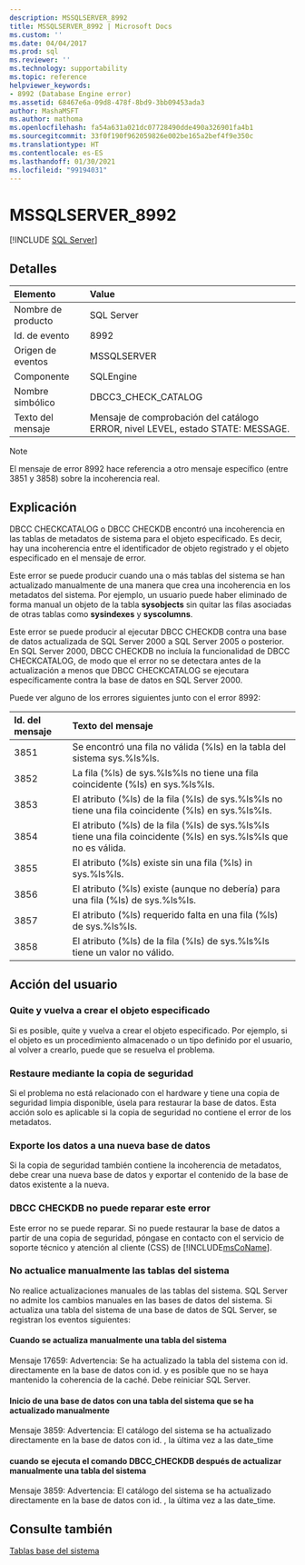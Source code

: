 ```yaml
---
description: MSSQLSERVER_8992
title: MSSQLSERVER_8992 | Microsoft Docs
ms.custom: ''
ms.date: 04/04/2017
ms.prod: sql
ms.reviewer: ''
ms.technology: supportability
ms.topic: reference
helpviewer_keywords:
- 8992 (Database Engine error)
ms.assetid: 68467e6a-09d8-478f-8bd9-3bb09453ada3
author: MashaMSFT
ms.author: mathoma
ms.openlocfilehash: fa54a631a021dc07728490dde490a326901fa4b1
ms.sourcegitcommit: 33f0f190f962059826e002be165a2bef4f9e350c
ms.translationtype: HT
ms.contentlocale: es-ES
ms.lasthandoff: 01/30/2021
ms.locfileid: "99194031"
---
```

# <a name="mssqlserver_8992"></a>MSSQLSERVER_8992
 [!INCLUDE [SQL Server](../../includes/applies-to-version/sqlserver.md)]
  
## <a name="details"></a>Detalles  
  
|Elemento|Value|
|:---|:---|
|Nombre de producto|SQL Server|  
|Id. de evento|8992|  
|Origen de eventos|MSSQLSERVER|  
|Componente|SQLEngine|  
|Nombre simbólico|DBCC3_CHECK_CATALOG|  
|Texto del mensaje|Mensaje de comprobación del catálogo ERROR, nivel LEVEL, estado STATE: MESSAGE.|  

> [!NOTE]
> El mensaje de error 8992 hace referencia a otro mensaje específico (entre 3851 y 3858) sobre la incoherencia real.

## <a name="explanation"></a>Explicación  
DBCC CHECKCATALOG o DBCC CHECKDB encontró una incoherencia en las tablas de metadatos de sistema para el objeto especificado. Es decir, hay una incoherencia entre el identificador de objeto registrado y el objeto especificado en el mensaje de error.  
  
Este error se puede producir cuando una o más tablas del sistema se han actualizado manualmente de una manera que crea una incoherencia en los metadatos del sistema. Por ejemplo, un usuario puede haber eliminado de forma manual un objeto de la tabla **sysobjects** sin quitar las filas asociadas de otras tablas como **sysindexes** y **syscolumns**.  
  
Este error se puede producir al ejecutar DBCC CHECKDB contra una base de datos actualizada de SQL Server 2000 a SQL Server 2005 o posterior. En SQL Server 2000, DBCC CHECKDB no incluía la funcionalidad de DBCC CHECKCATALOG, de modo que el error no se detectara antes de la actualización a menos que DBCC CHECKCATALOG se ejecutara específicamente contra la base de datos en SQL Server 2000.  
  
Puede ver alguno de los errores siguientes junto con el error 8992:  

|Id. del mensaje|Texto del mensaje|
|:---|:---|
|3851|Se encontró una fila no válida (%ls) en la tabla del sistema sys.%ls%ls.|
|3852|La fila (%ls) de sys.%ls%ls no tiene una fila coincidente (%ls) en sys.%ls%ls.|
|3853|El atributo (%ls) de la fila (%ls) de sys.%ls%ls no tiene una fila coincidente (%ls) en sys.%ls%ls.|
|3854|El atributo (%ls) de la fila (%ls) de sys.%ls%ls tiene una fila coincidente (%ls) en sys.%ls%ls que no es válida.|
|3855|El atributo (%ls) existe sin una fila (%ls) in sys.%ls%ls.|
|3856|El atributo (%ls) existe (aunque no debería) para una fila (%ls) de sys.%ls%ls.|
|3857|El atributo (%ls) requerido falta en una fila (%ls) de sys.%ls%ls.|
|3858|El atributo (%ls) de la fila (%ls) de sys.%ls%ls tiene un valor no válido.|

## <a name="user-action"></a>Acción del usuario  
  
### <a name="drop-and-re-create-the-specified-object"></a>Quite y vuelva a crear el objeto especificado  
Si es posible, quite y vuelva a crear el objeto especificado. Por ejemplo, si el objeto es un procedimiento almacenado o un tipo definido por el usuario, al volver a crearlo, puede que se resuelva el problema.  
  
### <a name="restore-from-backup"></a>Restaure mediante la copia de seguridad  
Si el problema no está relacionado con el hardware y tiene una copia de seguridad limpia disponible, úsela para restaurar la base de datos. Esta acción solo es aplicable si la copia de seguridad no contiene el error de los metadatos.  
  
### <a name="export-the-data-to-a-new-database"></a>Exporte los datos a una nueva base de datos  
Si la copia de seguridad también contiene la incoherencia de metadatos, debe crear una nueva base de datos y exportar el contenido de la base de datos existente a la nueva.  
  
### <a name="dbcc-checkdb-cannot-repair-this-error"></a>DBCC CHECKDB no puede reparar este error  
Este error no se puede reparar.  Si no puede restaurar la base de datos a partir de una copia de seguridad, póngase en contacto con el servicio de soporte técnico y atención al cliente (CSS) de [!INCLUDE[msCoName](../../includes/msconame-md.md)].  
  
### <a name="do-not-manually-update-system-tables"></a>No actualice manualmente las tablas del sistema  

No realice actualizaciones manuales de las tablas del sistema. SQL Server no admite los cambios manuales en las bases de datos del sistema. Si actualiza una tabla del sistema de una base de datos de SQL Server, se registran los eventos siguientes:

#### <a name="when-a-system-table-is-manually-updated"></a>Cuando se actualiza manualmente una tabla del sistema

Mensaje 17659: Advertencia: Se ha actualizado la tabla del sistema con id. <id> directamente en la base de datos con id. <id> y es posible que no se haya mantenido la coherencia de la caché. Debe reiniciar SQL Server.

#### <a name="starting-a-database-with-a-system-table-that-was-manually-updated"></a>Inicio de una base de datos con una tabla del sistema que se ha actualizado manualmente

Mensaje 3859: Advertencia: El catálogo del sistema se ha actualizado directamente en la base de datos con id. <id>, la última vez a las date_time

#### <a name="when-you-execute-the-dbcc_checkdb-command-after-a-system-table-is-manually-updated"></a>cuando se ejecuta el comando DBCC_CHECKDB después de actualizar manualmente una tabla del sistema

Mensaje 3859: Advertencia: El catálogo del sistema se ha actualizado directamente en la base de datos con id. <id>, la última vez a las date_time.  

## <a name="see-also"></a>Consulte también

[Tablas base del sistema](../system-tables/system-base-tables.md)
  
